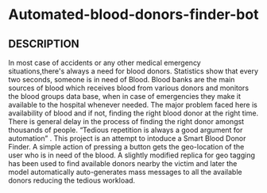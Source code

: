 # Automated-blood-donors-finder-bot

## DESCRIPTION
In most case of accidents or any other medical emergency situations,there's always a need for blood donors. Statistics
show that every two seconds, someone is in need of Blood. Blood banks are the main sources of blood which receives blood from various donors and
monitors the blood groups data base, when in case of emergencies they make it available to the
hospital whenever needed. The major problem faced here is availability of blood and if not, finding
the right blood donor at the right time. There is general delay in the process of finding the right
donor amongst thousands of people.
“Tedious repetition is always a good argument for automation” .
This project is an attempt to intoduce a Smart
Blood Donor Finder. A simple action of pressing a button gets the geo-location of the user
who is in need of the blood. A slightly modified replica for geo tagging has been used to find available donors nearby the victim and later the model automatically auto-generates mass messages to all the available donors reducing the tedious workload.
